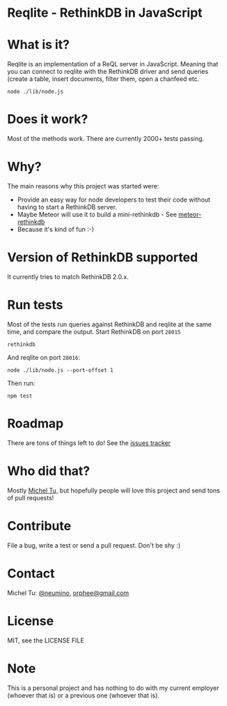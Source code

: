 Reqlite - RethinkDB in JavaScript
=====

# What is it?

Reqlite is an implementation of a ReQL server in JavaScript. Meaning that
you can connect to reqlite with the RethinkDB driver and send queries (create
a table, insert documents, filter them, open a chanfeed etc.

```
node ./lib/node.js
```

# Does it work?

Most of the methods work. There are currently 2000+ tests passing.

# Why?

The main reasons why this project was started were:

- Provide an easy way for node developers to test their code without having
to start a RethinkDB server.
- Maybe Meteor will use it to build a mini-rethinkdb - See [meteor-rethinkdb](https://github.com/Slava/meteor-rethinkdb)
- Because it's kind of fun :-)


# Version of RethinkDB supported

It currently tries to match RethinkDB 2.0.x.


# Run tests

Most of the tests run queries against RethinkDB and reqlite at the same time, and compare the output.
Start RethinkDB on port `28015`
```
rethinkdb
```

And reqlite on port `28016`:
```
node ./lib/node.js --port-offset 1
```

Then run:
```
npm test
```

# Roadmap

There are tons of things left to do!
See the [issues tracker](https://github.com/neumino/reqlite/issues)


# Who did that?

Mostly [Michel Tu](https://github.com/neumino), but hopefully people will love this project and send tons
of pull requests!


# Contribute

File a bug, write a test or send a pull request. Don't be shy :)


# Contact

Michel Tu: [@neumino](https://twitter.com/neumino), [orphee@gmail.com](orphee@gmail.com)


# License

MIT, see the LICENSE FILE


# Note

This is a personal project and has nothing to do with my current employer (whoever that is) or
a previous one (whoever that is).
